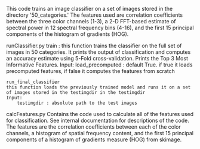 This code trains an image classifier on a set of images stored in the directory '50_categories.' The features used are correlation coefficients between the three color channels (1-3), a 2-D FFT-based estimate of spectral power in 12 spectral frequency bins (4-16), and the first 15 principal components of the histogram of gradients (HOG).

runClassifier.py
	train : this function trains the classifier on the full set of images in 50 categories. It prints the output of classification and computes an accuracy estimate using 5-Fold cross-validation. Prints the Top 3 Most Informative Features.
	Input:
		load_precomputed : default True. if true it loads precomputed features, if false it computes the features from scratch

	run_final_classifier
	this function loads the previously trained model and runs it on a set of images stored in the testimgdir in the testimgdir
	Input:
		testimgdir : absolute path to the test images

calcFeatures.py
	Contains the code used to calculate all of the features used for classification. See internal documentation for descriptions of the code. The features are the correlation coefficients between each of the color channels, a histogram of spatial frequency content, and the first 15 principal components of a histogram of gradients measure (HOG) from skimage.
